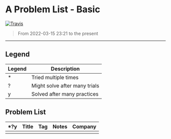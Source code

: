 # A Problem List - Basic
[![Travis](https://img.shields.io/badge/language-C++-green.svg)]()

>   From 2022-03-15 23:21 to the present

---

## Legend

| Legend | Description                   |
| ------ | ----------------------------- |
| *      | Tried multiple times          |
| ?      | Might solve after many trials |
| y      | Solved after many practices   |

## Problem List

| *?y  | Title | Tag  | Notes | Company |
| ---- | ----- | ---- | ----- | ------- |
|      |       |      |       |         |

